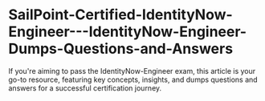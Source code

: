 # SailPoint-Certified-IdentityNow-Engineer---IdentityNow-Engineer-Dumps-Questions-and-Answers
If you're aiming to pass the IdentityNow-Engineer exam, this article is your go-to resource, featuring key concepts, insights, and dumps questions and answers for a successful certification journey.
